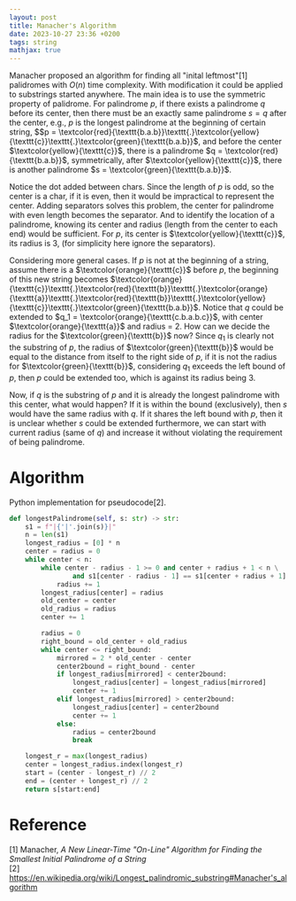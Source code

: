 ```yaml
---
layout: post
title: Manacher's Algorithm
date: 2023-10-27 23:36 +0200
tags: string
mathjax: true
---
```


Manacher proposed an algorithm for finding all "inital leftmost"[1] palidromes with $O(n)$ time complexity. With modification it could be applied to substrings started anywhere. The main idea is to use the symmetric property of palidrome. For palindrome $p$, if there exists a palindrome $q$ before its center, then there must be an exactly same palindrome $s = q$ after the center, e.g., $p$ is the longest palindrome at the beginning of certain string, 
$$p = \textcolor{red}{\texttt{b.a.b}}\texttt{.}\textcolor{yellow}{\texttt{c}}\texttt{.}\textcolor{green}{\texttt{b.a.b}}$, and before the center $\textcolor{yellow}{\texttt{c}}$, there is a palindrome $q = \textcolor{red}{\texttt{b.a.b}}$, symmetrically, after $\textcolor{yellow}{\texttt{c}}$, there is another palindrome $s = \textcolor{green}{\texttt{b.a.b}}$. 

Notice the dot added between chars. Since the length of $p$ is odd, so the center is a char, if it is even, then it would be impractical to represent the center. Adding separators solves this problem, the center for palindrome with even length becomes the separator. And to identify the location of a palindrome, knowing its center and radius (length from the center to each end) would be sufficient. For $p$, its center is $\textcolor{yellow}{\texttt{c}}$, its radius is 3, (for simplicity here ignore the separators).

Considering more general cases. If $p$ is not at the beginning of a string, assume there is a $\textcolor{orange}{\texttt{c}}$ before $p$, the beginning of this new string becomes
$\textcolor{orange}{\texttt{c}}\texttt{.}\textcolor{red}{\texttt{b}}\texttt{.}\textcolor{orange}{\texttt{a}}\texttt{.}\textcolor{red}{\texttt{b}}\texttt{.}\textcolor{yellow}{\texttt{c}}\texttt{.}\textcolor{green}{\texttt{b.a.b}}$. Notice that $q$ could be extended to $q_1 = \textcolor{orange}{\texttt{c.b.a.b.c}}$, with center $\textcolor{orange}{\texttt{a}}$ and radius = 2. How can we decide the radius for the $\textcolor{green}{\texttt{b}}$ now? Since $q_1$ is clearly not the substring of $p$, the radius of $\textcolor{green}{\texttt{b}}$ would be equal to the distance from itself to the right side of $p$, if it is not the radius for $\textcolor{green}{\texttt{b}}$, considering $q_1$ exceeds the left bound of $p$, then $p$ could be extended too, which is against its radius being 3.

Now, if $q$ is the substring of $p$ and it is already the longest palindrome with this center, what would happen? If it is within the bound (exclusively), then $s$ would have the same radius with $q$. If it shares the left bound with $p$, then it is unclear whether $s$ could be extended furthermore, we can start with current radius (same of $q$) and increase it without violating the requirement of being palindrome.


# Algorithm
Python implementation for pseudocode[2]. 
```python
def longestPalindrome(self, s: str) -> str:
    s1 = f"|{'|'.join(s)}|"
    n = len(s1)
    longest_radius = [0] * n
    center = radius = 0
    while center < n:
        while center - radius - 1 >= 0 and center + radius + 1 < n \
                and s1[center - radius - 1] == s1[center + radius + 1]:
            radius += 1
        longest_radius[center] = radius
        old_center = center
        old_radius = radius
        center += 1

        radius = 0
        right_bound = old_center + old_radius
        while center <= right_bound:
            mirrored = 2 * old_center - center
            center2bound = right_bound - center
            if longest_radius[mirrored] < center2bound:
                longest_radius[center] = longest_radius[mirrored]
                center += 1
            elif longest_radius[mirrored] > center2bound:
                longest_radius[center] = center2bound
                center += 1
            else:
                radius = center2bound
                break

    longest_r = max(longest_radius)
    center = longest_radius.index(longest_r)
    start = (center - longest_r) // 2
    end = (center + longest_r) // 2
    return s[start:end]

```



# Reference
[1] Manacher, *A New Linear-Time "On-Line" Algorithm for Finding the Smallest Initial Palindrome of a String*  
[2] https://en.wikipedia.org/wiki/Longest_palindromic_substring#Manacher's_algorithm